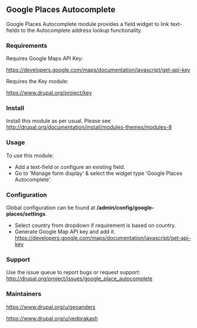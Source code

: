 ## Google Places Autocomplete

Google Places Autocomplete module provides a field widget to
link text-fields to the Autocomplete address lookup functionality.

### Requirements

Requires Google Maps API Key:

https://developers.google.com/maps/documentation/javascript/get-api-key

Requires the Key module:

https://www.drupal.org/project/key

### Install

Install this module as per usual. Please see
http://drupal.org/documentation/install/modules-themes/modules-8

### Usage

To use this module:

* Add a text-field or configure an existing field.
* Go to 'Manage form display' & select the widget type
'Google Places Autocomplete'.

### Configuration

Global configuration can be found at **/admin/config/google-places/settings**.

 * Select country from dropdown if requirement is based on country.
 * Generate Google Map API key and add it.
  https://developers.google.com/maps/documentation/javascript/get-api-key

### Support
Use the issue queue to report bugs or request support:
http://drupal.org/project/issues/google_place_autocomplete

### Maintainers

https://www.drupal.org/u/geoanders

https://www.drupal.org/u/vedprakash
